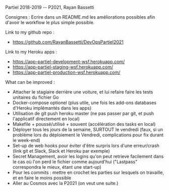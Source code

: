 Partiel 2018-2019 -- P2021, Rayan Bassetti

Consignes : Ecrire dans un README.md les améliorations possibles afin d'avoir le workflow le plus simple possible.

Link to my github repo : 
- https://github.com/RayanBassetti/DevOpsPartiel2021

Link to my Heroku apps : 
- https://app-partiel-development-wsf.herokuapp.com/
- https://app-partiel-staging-wsf.herokuapp.com/
- https://app-partiel-production-wsf.herokuapp.com/

What can be improved : 
- Attacher le stagiaire derrière une voiture, et lui refaire faire les tests unitaires du fichier Go
- Docker-compose optionel (plus utile, une fois les add-ons databases d'Heroku implémantés dans les apps)
- Utilisation de git push heroku master (ne pas passer par git, et push l'applicatif directement en local)
- Makefile + poussé/utilisé + souvent (accélération des tasks en local)
- Déployer tous les jours de la semaine, SURTOUT le vendredi (faux, si un problème lors du déploiement le Vendredi, complications pour fix durant le week-end)
- Set-up de web hooks pour éviter d'être surpris lors d'une erreur/crash (link git et Slack, Slack et Heroku par exemple)
- Secret Management, avoir les logins qu'on peut retrieve facilement dans le cas où l'on perd le fichier comme aujourd'hui ("Lastpass" correspondra le mieux, étant une start-up)
- Pour les commits : mettre en crochet les parties sur lesquels on travaille, et en faire le moins possible
- Aller au Cosmos avec la P2021 (on veut une suite.)
